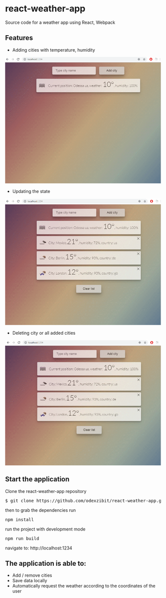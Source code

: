 # react-weather-app

Source code for a weather app using React, Webpack

## Features

* Adding cities with temperature, humidity
<img src="/GIF3.gif" width="800px"/>

* Updating the state
<img src="/GIF5.gif" width="800px"/>

* Deleting city or all added cities
<img src="/GIF6.gif" width="800px"/>

## Start the application
Clone the react-weather-app repository

<pre>$ git clone https://github.com/odexzibit/react-weather-app.git</pre>

then to grab the dependencies run

<pre>npm install</pre>

run the project with development mode

<pre>npm run build</pre>

navigate to: http://localhost:1234

## The application is able to:
* Add / remove cities
* Save data locally
* Automatically request the weather according to the coordinates of the user
